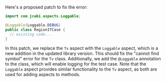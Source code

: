 Here's a proposed patch to fix the error:

```java
import com.jcabi.aspects.Loggable;

@Loggable(Loggable.DEBUG)
public class RegionITCase {
  // existing code...
}
```

In this patch, we replace the `Tv` aspect with the `Loggable` aspect, which is a new addition in the updated library version. This should fix the "cannot find symbol" error for the `Tv` class. Additionally, we add the `@Loggable` annotation to the class, which will enable logging for the test case. Note that the `Loggable` aspect provides similar functionality to the `Tv` aspect, as both are used for adding aspects to methods.